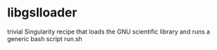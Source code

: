 # libgslloader

trivial Singularity recipe that loads the GNU scientific library and runs a generic bash script run.sh
